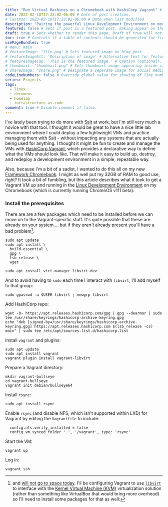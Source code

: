 ```yaml
---
title: "Run Virtual Machines on a Chromebook with HashiCorp Vagrant" # Title of the blog post.
date: 2023-02-18T17:22:02-06:00 # Date of post creation.
# lastmod: 2023-02-18T17:22:02-06:00 # Date when last modified
description: "Pairing the powerful Linux Development Environment on modern Chromebooks with HashiCorp Vagrant for managing local virtual machines for development and testing" # Description used for search engine.
featured: false # Sets if post is a featured post, making appear on the home page side bar.
draft: true # Sets whether to render this page. Draft of true will not be rendered.
toc: true # Controls if a table of contents should be generated for first-level links automatically.
usePageBundles: true
# menu: main
# featureImage: "file.png" # Sets featured image on blog post.
# featureImageAlt: 'Description of image' # Alternative text for featured image.
# featureImageCap: 'This is the featured image.' # Caption (optional).
# thumbnail: "thumbnail.png" # Sets thumbnail image appearing inside card on homepage.
# shareImage: "share.png" # Designate a separate image for social media sharing.
codeLineNumbers: false # Override global value for showing of line numbers within code block.
series: Projects
tags:
  - linux
  - chromeos
  - homelab
  - infrastructure-as-code
comment: true # Disable comment if false.
---
```

I've lately been trying to do more with [Salt](https://saltproject.io/) at work, but I'm still very much a novice with that tool. I thought it would be great to have a nice little lab environment where I could deploy a few lightweight VMs and practice managing them with Salt - without impacting any systems that are actually being used for anything. I thought it might be fun to create and manage the VMs with [HashiCorp Vagrant](https://www.vagrantup.com/), which provides a declarative way to define what the VMs should look like. That will make it easy to build up, destroy, and redeploy a development environment in a simple, repeatable way.

Also, because I'm a bit of a sadist, I wanted to do this all on my new [Framework Chromebook](https://frame.work/laptop-chromebook-12-gen-intel). I might as well put my 32GB of RAM to good use, right? It took a bit of fumbling, but this article describes what it took to get a Vagrant VM up and running in the [Linux Development Environment](https://chromeos.dev/en/linux) on my Chromebook (which is currently running ChromeOS v111 beta).

### Install the prerequisites
There are are a few packages which need to be installed before we can move on to the Vagrant-specific stuff. It's quite possible that these are already on your system.... but if they *aren't* already present you'll have a bad problem[^problem].
```shell
sudo apt update
sudo apt install \
  build-essential \
  gpg \
  lsb-release \
  wget
```

[^problem]: and [will not go to space today](https://xkcd.com/1133/).
I'll be configuring Vagrant to use [`libvirt`](https://libvirt.org/) to interface with the [Kernel Virtual Machine (KVM)](https://www.linux-kvm.org/page/Main_Page) virtualization solution (rather than something like VirtualBox that would bring more overhead) so I'll need to install some packages for that as well:
```shell
sudo apt install virt-manager libvirt-dev
```

And to avoid having to `sudo` each time I interact with `libvirt`, I'll add myself to that group:
```shell
sudo gpasswd -a $USER libvirt ; newgrp libvirt
```

Add HashiCorp repo:
```shell
wget -O- https://apt.releases.hashicorp.com/gpg | gpg --dearmor | sudo tee /usr/share/keyrings/hashicorp-archive-keyring.gpg
echo "deb [signed-by=/usr/share/keyrings/hashicorp-archive-keyring.gpg] https://apt.releases.hashicorp.com $(lsb_release -cs) main" | sudo tee /etc/apt/sources.list.d/hashicorp.list
```

Install `vagrant` and plugins:
```shell
sudo apt update
sudo apt install vagrant
vagrant plugin install vagrant-libvirt
```

Prepare a Vagrant directory:
```shell
mkdir vagrant-bullseye
cd vagrant-bullseye
vagrant init debian/bullseye64
```

Install `rsync`:
```shell
sudo apt install rsync
```

Enable `rsync` (and disable NFS, which isn't supported within LXD) for Vagrant by editing the `Vagrantfile` to include:
```
  config.nfs.verify_installed = false
  config.vm.synced_folder '.', '/vagrant', type: 'rsync'
```

Start the VM:
```shell
vagrant up
```

Log in:
```shell
vagrant ssh
```

